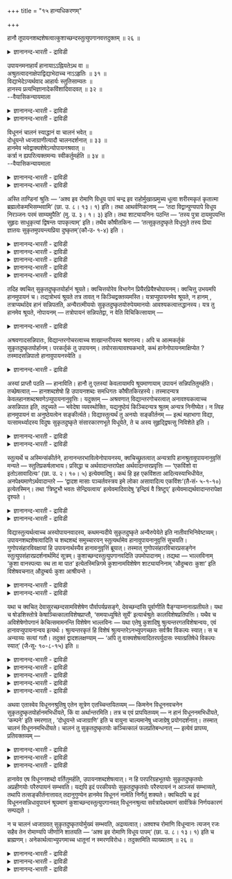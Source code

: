 +++
title = "१५ हान्यधिकरणम्"

+++

हानौ तूपायनशब्दशेषत्वात्कुशाच्छन्दस्तुत्युपगानवत्तदुक्तम् ॥ २६ ॥  
<details><summary>ज्ञानानन्द-भारती - द्राविडी</summary>

हानौ तूबायनसप्तसे षत्वात्कुसाच्चन्द: स्तुत्युबगानवत्तदुक्तम् ॥ २६ ॥
</details>

उपायनमनाहार्यं हानायाऽऽह्नियतेऽथ वा ॥  
अश्रुतत्वादनाक्षेपाद्विद्याभेदाच्च नाऽऽहृतिः ॥ ३१ ॥  
विद्याभेदेऽप्यर्थवाद आहार्यः स्तुतिसाम्यतः ॥  
हानस्य प्रत्यभिज्ञानादेकविंशादिवादवत् ॥ ३२ ॥  
--वैयासिकन्यायमाला

<details><summary>ज्ञानानन्द-भारती - द्राविडी</summary>

(ऒरुवर्) विडुवदऱ्काग (वेऱॊरुवर्) ऎडुत्तुक् कॊळ्ळुदल् ऎऩ्बदु सेर्त्तुक् कॊळ्ळ वेण्डियदिल् लैया? अल्लदु सेर्त्तुक्कॊळ्ळ वेण्डियदु ताऩा? सॊल्लप्पडाददिऩालुम्, वेण्डप्पडाददिऩालुम्, वेऱु वित्यैयाग इरुप्पदालुम्, सेर्त्तुक् कॊळ्ळुदल् किडैयादु।
</details>

<details><summary>ज्ञानानन्द-भारती - द्राविडी</summary>

वेऱु वित्यैयायिरुन्दालुम् कूड पुगऴुदल् ऎऩ्ऱ साम्यम् इरुप्पदाल्, अर्त्त वादम् सेर्त्तुक् कॊळ्ळ वेण्डियदु ताऩ्। विडुवदु ञाबगत्तिऱ्कु वरुवदाल्, इरुबत्तियॊऩ्ऱु ऎऩ्बदु मुदलियदैच् चॊल्वदु पोल।
</details>

विधूननं चालनं स्याद्धानं वा चालनं भवेत् ॥  
दोधूयन्ते ध्वजाग्राणीत्यादौ चालनदर्शनात् ॥ ३३ ॥  
हानमेव भवेद्वाक्यशेषेऽन्योपायनश्रवात् ॥  
कर्त्रा न ह्यपरित्यक्तमन्यः स्वीकर्तुमर्हति ॥ ३४ ॥  
--वैयासिकन्यायमाला

<details><summary>ज्ञानानन्द-भारती - द्राविडी</summary>

उदऱुदल् ऎऩ्बदु असैप्पदा? अल्लदु विडुवदा? तुवजत्तिऩ् नुणिगळ् उदऱिक् कॊण्डेयिरुक्किऩ्ऱऩ ऎऩ्बदु मुदलाऩदिल् असैवदु काणप्पडुवदाल् असैप् पदु ताऩ्।
</details>

<details><summary>ज्ञानानन्द-भारती - द्राविडी</summary>

पिऩ् वाक्कियत्तिल् वेऱॊवर् ऎडुत्तुक्कॊळ्वदागच् चॊल्लियिरुप्पदाल्, विडुवदु ऎऩ्ऱु ताऩ् आगुम्।सॆय्बव ऩाल् विट्टुविडप्पडामलिरुप्पदै इऩ्ऩॊरुवर् ऎडुत्तुक् कॊळ्ळुवदु सात्तियमिल्लै।
</details>

अस्ति ताण्डिनां श्रुतिः — ‘अश्व इव रोमाणि विधूय पापं चन्द्र इव राहोर्मुखात्प्रमुच्य धूत्वा शरीरमकृतं कृतात्मा ब्रह्मलोकमभिसम्भवामि’ (छा. उ. ८। १३। १) इति। तथा आथर्वणिकानाम् — ‘तदा विद्वान्पुण्यपापे विधूय निरञ्जनः परमं साम्यमुपैति’ (मु. उ. ३। १। ३) इति। तथा शाट्यायनिनः पठन्ति — ‘तस्य पुत्रा दायमुपयन्ति सुहृदः साधुकृत्यां द्विषन्तः पापकृत्याम्’ इति। तथैव कौषीतकिनः — ‘तत्सुकृतदुष्कृते विधूनुते तस्य प्रिया ज्ञातयः सुकृतमुपयन्त्यप्रिया दुष्कृतम्’(कौ॰उ॰ १-४) इति ।

<details><summary>ज्ञानानन्द-भारती - द्राविडी</summary>

(सिल सुरुदिगळिल् ञाऩि पुण्यबाबङ्गळै विट्टु विडुवदाग सॊल्लप्पट्टिरुक्किऱदु। इङ्गु ञाऩिविट्ट पुण्यबाबङ्गळै पिऱर् ऎडुत्तुक्कॊळ्गिऱार्गळ् ऎऩ्ऱु सॊल्लवेण्डुमा, वेण्डामा ऎऩ्ऱु सन्देहम्। त्यागम् मट्टुमे सॊल्लियिरुप्पदाल् इङ्गु सेर्त्तुक् कॊळ्वदु किडैयादु ऎऩ्ऱु पूर्वबक्षम्। पिऱर् सेर्त्तुक् कॊळ्ळाद पोदिलुम् ञाऩि विडमुडियुम् सगुणोबा सऩत्तिल् पिऱर् सेर्त्तुक्कॊळ्वदुम्, कूऱप्पट्टिरुक्किऱदु आऩालुम् निर्गुण वित्यैयिल् तियागम् मट्टुमे कूऱियि रुप्पदाल् अङ्गु पिऱर् ऎडुत्तुक् कॊळ्वदु किडैयादु।
</details>

<details><summary>ज्ञानानन्द-भारती - द्राविडी</summary>

ञाऩि पुण्य पाबङ्गळै विडुवदुम् अदै पिऱर् सेर्त्तुक्कॊळ्वदुम् वित्यैयै स्तोत्रम् सॆय्वदऱ् कागक् कूऱियिरुप्पदालुम् सिल सुरुदिगळिल् इरण्डैयुम् सेर्त्ते कूऱियिरुप्पदालुम् विडुवदै मट्टुम् सॊल्लुम् सुरुदियिलुम् सेर्त्तुक्कॊळ्वदुम् उण्डु ऎऩ्ऱु सित्तान्दम्।
</details>

<details><summary>ज्ञानानन्द-भारती - द्राविडी</summary>

मऱ्ऱॊरु विसारम्
</details>

<details><summary>ज्ञानानन्द-भारती - द्राविडी</summary>

इन्द सुरुदिगळिलेये वेऱु विदमाग विसारम् सॆय्यप्पडुगिऱदु। इन्द सुरुदिगळिल् कूऱप्पट्ट विदूऩऩम् ऎऩ्बदु असैवा अल्लदु त्यागमा ऎऩ्ऱु सन्देहम् वियागरण सास्तिरत्तिलुम् कवि पिरयोज कङ्गळिलुम् विदूऩऩम् ऎऩ्बदऱ्कु असैवु ऎऩ्ऱु ताऩ् पॊरुळ् कूऱप्पट्टिरुक्किऱदु। त्यागमल्ल सिऱिदु कालम् पलऩ् एऱ्पडामल् तडुप्पदु ताऩ् सालऩम् ऎऩ्ऱु पूर्वबक्षम्। पिऱर् पॊरुळै अवर् विडामल् पिऱर् ऎडुत्तुक्कॊळ्ळमुडियाद पडियाल् विदूऩऩम् ऎऩ्बदु हाऩम्दाऩ्। इदऩाल् हाऩम् मट्टुम् सॊल्लुमि टत्तिलुम् उबायऩम् उण्डु। तादुक्कळुक्कु पल अर्त्तमुण्डु ऎऩ्ऱु सित्तान्दम्)।
</details>

<details><summary>ज्ञानानन्द-भारती - द्राविडी</summary>

"रोमङ्गळै कुदिरै (उदऱुवदु) पोल पाबत्तै उदऱिविट्टु, रागुविऩ् वायिलिरुन्दु सन्दिरऩ् (विडुबडुवदु) पोल विडुबट्टु, असुत्तमाऩ सरीरत्तैत् तळ्ळिविट्टु, (अबिमाऩत्तैत् तुऱन्दु) किरुदगिरुत् यऩाग, पिरह्ममागिऱ लोगत्तैयडैवेऩ्” (सान्दोक्यम्।VIII-१३-१) ऎऩ्ऱु ताण्डिगळुडैय सुरुदि; अप्पडिये “अप्पॊऴुदु ञाऩि पुण्य पाबङ्गळै उदऱिविट्टु निर्मलऩाग मेलाऩ पिरह्मत्तऩ्मैयै अडैगिऱाऩ्” (मुण्डगम्।III-२-८) ऎऩ्ऱु अदर्व वेदिगळुडैय (सुरुदि) अप्पडिये साट्यायनिगळ् "अवऩुडैय पुत्तिरर्गळ् सॊत्तै अडैगिऱार्गळ्, सुह्रुत्तुक्कळ् नल्ल सॆय्गैयै, त्वेषिप्पवर्गळ् पाबच्चॆयलै" ऎऩ्ऱु सॊल्लुगिऱार्गळ्। अप्पडिये कौषीदगिगळ्। “अदऩाल् पुण्यम्, पाबम् इरण्डैयुम उदऱिविडुगिऱाऩ्; अवऩुडैय पिरियमायुळ्ळ ञादिगळ् पुण्यत्तै अडैगिऱार्गळ्, पिरियमिल्लादवर्गळ् पाबत्तै” ऎऩ्ऱु।
</details>

तदिह क्वचित् सुकृतदुष्कृतयोर्हानं श्रूयते। क्वचित्तयोरेव विभागेन प्रियैरप्रियैश्चोपायनम्। क्वचित्तु उभयमपि हानमुपायनं च। तद्यत्रोभयं श्रूयते तत्र तावत् न किञ्चिद्वक्तव्यमस्ति। यत्राप्युपायनमेव श्रूयते, न हानम् , तत्राप्यर्थादेव हानं सन्निपतति, अन्यैरात्मीययोः सुकृतदुष्कृतयोरुपेयमानयोः आवश्यकत्वात्तद्धानस्य। यत्र तु हानमेव श्रूयते, नोपायनम् — तत्रोपायनं सन्निपतेद्वा, न वेति विचिकित्सायाम् —

<details><summary>ज्ञानानन्द-भारती - द्राविडी</summary>

अव्विदम् इङ्गे सिलविडत्तिल् पुण्यबाबङ् गळै विट्टुविडुदल् सॊल्लप्पडुगिऱदु; सिलविडत्तिल् अव्विरण्डैयुमे पिरित्तु पिरियमायिरुप्पवर्गळुम् पिरियमिल्लादवर्गळुम् ऎडुत्तुक्कॊळ्वदु, सिलविडत् तिलो विडुदल्, ऎडुत्तुक्कॊळ्ळुदल् इरण्डुमे सॊल्लप्पडुगिऱदु। अदिल्, ऎङ्गे इरण्डुम् सॊल्लप् पडुगिऱदो, अङ्गेयो सॊल्लवेण्डियदाग ऒऩ्ऱु मिल्लै। ऎङ्गे ऎडुत्तुक्कॊळ्वदु मात्तिरम् सॊल्लप् पडुगिऱदु, विडुदल् सॊल्लप्पडविल्लैयो, अङ्गेयुम् कूड ताऩागवे (विडामलिरुन्दाल् ऎडुत्तुक्कॊळ्ळ मुडियाददिऩाल्) विडुदल् किडैक्किऱदु, मऱ्ऱवर्गळाल् ऎडुत्तुक्कॊळ्ळप्पडुगिऱ तऩ्ऩुडैय पुण्य पाबङ्ग ळुक्कु तऩ्ऩाल् विडप्पडुवदु अवसियमायिरुप्पदाल् आऩाल्, ऎङ्गे विडुदल् मात्तिरम् सॊल्लप्पडुगिऱदु, ऎडुत्तुक्कॊळ्ळुदल् सॊल्लप्पडविल्लैया,अङ्गेयुम् ऎडुत्तुक्कॊळ्वदु सेरुमा सेरादा ऎऩ्ऱु सन्देहम् वरुम्बोदु।
</details>

अश्रवणादसन्निपातः, विद्यान्तरगोचरत्वाच्च शाखान्तरीयस्य श्रवणस्य। अपि च आत्मकर्तृकं सुकृतदुष्कृतयोर्हानम्। परकर्तृकं तु उपायनम्। तयोरसत्यावश्यकभावे, कथं हानेनोपायनमाक्षिप्येत ? तस्मादसन्निपातो हानावुपायनस्येति ॥

<details><summary>ज्ञानानन्द-भारती - द्राविडी</summary>

पूर्वबक्षम्: सॊल्लप्पडाददिऩालुम्, वेऱु सागैयिल् सॊल्लप्पट्टिरुप्पदु वेऱु वित्यैक्कु विषयमायिरुप्पदालुम्, सेरुदल् इल्लै। मेलुम्, पुण्य पाबङ्गळै विडुदल्दाऩ् सॆय्यवेण्डिय कार्यम्; अवैगळै ऎडुत्तुक्कॊळ्वेण्डियदो मऱ्ऱवर्गळ् सॆय्यवेण्डिय कार्यम्। अवऱ्ऱिल् अवसिय मिल्लादबोदु, विडुदल् ऎऩ्बदिऩाल् ऎडुत्तुक्कॊळ्वदु ऎप्पडि वेण्डप्पडुम्। (ऒरुवऩ् वेण्डामॆऩ्बदै वेऱॊरुवऩ् ऎडुत्तुक्कॊण्डुदाऩ् आग वेण्डु मॆऩ्ऱ कट्टायम् इल्लाददिऩाल्)। आगैयाल् विडुदल् उळ्ळविडत्तिल् ऎडुत्तुक्कॊळ्वदु सेरादु ऎऩ्ऱु।
</details>

अस्यां प्राप्तौ पठति — हानाविति। हानौ तु एतस्यां केवलायामपि श्रूयमाणायाम् उपायनं सन्निपतितुमर्हति। तच्छेषत्वात् — हानशब्दशेषो हि उपायनशब्दः समधिगतः कौषीतकिरहस्ये। तस्मादन्यत्र केवलहानशब्दश्रवणेऽप्युपायनानुवृत्तिः। यदुक्तम् — अश्रवणात् विद्यान्तरगोचरत्वात् अनावश्यकत्वाच्च असन्निपात इति, तदुच्यते — भवेदेषा व्यवस्थोक्तिः, यद्यनुष्ठेयं किञ्चिदन्यत्र श्रुतम् अन्यत्र निनीष्येत। न त्विह हानमुपायनं वा अनुष्ठेयत्वेन सङ्कीर्त्यते। विद्यास्तुत्यर्थं तु अनयोः सङ्कीर्तनम् — इत्थं महाभागा विद्या, यत्सामर्थ्यादस्य विदुषः सुकृतदुष्कृते संसारकारणभूते विधूयेते, ते च अस्य सुहृद्द्विषत्सु निविशेते इति ।

<details><summary>ज्ञानानन्द-भारती - द्राविडी</summary>

सित्तान्दम्: ऎऩ्ऱु इदु एऱ्पडुम्बोदु “विट्टु विडुवदिलो”, ऎऩ्ऱु सॊल्गिऱार्। इन्द विडुदल् तऩिया कवे सॊल्लप्पट्टिरुन्दालुम्गूड, ऎडुत्तुक्कॊळ्वदु सेरुवदु नियायम्, अदऱ्कु सेषमायिरुप्पदाल्। विडुदल् ऎऩ्ऱ सप्तत्तिऱ्कु सेषमायल्लवा ऎडुत्तुक्कॊळ्वदु ऎऩ्ऱ सप्तम् कौषीदगि रहस्यत्तिल् (उबनिषत्तिल् अऱियप्पडुगिऱदु? आगैयाल्, मऱ्ऱविडङ्गळिलुम्, वॆऱुम् विडुदल् ऎऩ्ऱ सप्तम् मात्तिरम् सॊल्लप्पट्टु इरुन्द पोदिलुम्, ऎडुत्तुक्कॊळ्वदु कूडवे वरुम्।
</details>

<details><summary>ज्ञानानन्द-भारती - द्राविडी</summary>

सॊल्लप्पडाददिऩालुम्, वेऱु वित्यैक्कु विषयमाऩदिऩालुम्, अवसियमिरुक्कवेण्डुमॆऩ्बदु इल्लाददिऩालुम्, सेरादु ऎऩ्ऱु ऎदु सॊल्लप्पट्टदो; अव्विषयत्तिल् सॊल्लप्पडुगिऱदु - ओरिडत्तिल् एदे ऩुम् अऩुष्टिक्कप्पडवेण्डियदागच् चॊल्लप्पट्टदु। वेऱिडत्तिऱ्कु कॊण्डुबोगप्पडुमेयाऩाल्, इन्द वियवस्तैयै(अददु अङ्गङ्गेदाऩ् ऎऩ्ऱु) सॊल्वदु इरुक्कलाम्। आऩाल्, इङ्गेयो, विडुवदावदु, ऎडुत्तुक् कॊळ्वदावदु अऩुष्टिक्कवेण्डियदाग सॊल्लप् पडविल्लै। वित्यैयै स्तुदि सॆय्वदऱ्कागत्ताऩ् इव्विरण्डुम् सॊल्लप्पट्टु इरुक्किऱदु। “इव्वळवु पॆरियबाक्कियमायिरुप्पदुवित्यै, ऎदिऩुडैय सामत्ति यत्तिऩाल् इन्द ञाऩियिऩुडैय पुण्यबाबङ्गळ्, संसारत्तिऱ्कुक् कारणमायिरुन्दवैगळ्, उदऱप्पट्टु विडुगिऩ्ऱऩवो, अवैगळुम् इवऩुडैय सुह्रुत् तुक्कळैयुम्, त्वेषिगळैयुम् अडैगिऩ्ऱऩवो" ऎऩ्ऱु।
</details>

स्तुत्यर्थे च अस्मिन्संकीर्तने, हानानन्तरभावित्वेनोपायनस्य, क्वचिच्छ्रुतत्वात् अन्यत्रापि हानश्रुतावुपायनानुवृत्तिं मन्यते — स्तुतिप्रकर्षलाभाय। प्रसिद्धा च अर्थवादान्तरापेक्षा अर्थवादान्तरप्रवृत्तिः — ‘एकविंशो वा इतोऽसावादित्यः’ (छा. उ. २। १०। ५) इत्येवमादिषु। कथं हि इह एकविंशता आदित्यस्याभिधीयेत, अनपेक्ष्यमाणेऽर्थवादान्तरे — ‘द्वादश मासाः पञ्चर्तवस्त्रय इमे लोका असावादित्य एकविंशः’(तै॰सं॰ ५-१-१०) इत्येतस्मिन्। तथा ‘त्रिष्टुभौ भवतः सेन्द्रियत्वाय’ इत्येवमादिवादेषु ‘इन्द्रियं वै त्रिष्टुप्’ इत्येवमाद्यर्थवादान्तरापेक्षा दृश्यते ।

<details><summary>ज्ञानानन्द-भारती - द्राविडी</summary>

स्तुदियै उत्तेसित्तु इव्विदम् सॊल्लुदल् ऎऩ्ऱिरुप्पदाल्, विडुवदऱ्कुप् पिऩ्ऩाल् एऱ्पडुम् तऩ्मैयुळ्ळदाग ऎडुत्तुक्कॊळ्वदु ओरिडत्तिल् सॊल्लप्पट्टिरुप्पदाल्, वेऱु इडत्तिलुम्गूड विडुदल् सॊल्लुमिडत्तिल्, स्तुदिक्कुप् पॆरुमै किडैप्पदऱ्काग, ऎडुत्तुक्कॊळ्वदु ऎऩ्बदऱ्कुम् तॊडर्बु उण्डॆऩ्ऱु (सुत्रगारर्); ऎण्णुगिऱार्।
</details>

<details><summary>ज्ञानानन्द-भारती - द्राविडी</summary>

ऒरुअर्त्तवादत्तिऩाल् अबेक्षिप्पदाग मऱ्ऱॊरु अर्त्तवादत्तिऱ्कु पिरविरुत्तियिरुप्पदु पिरसित्तम्, “अन्द आदित्यऩ् इङ्गिरुन्दु इरुबत्तोऱावदु” (सान्दोक्यम्। II-१०-५) ऎऩ्बदु मुदलियदुगळिल्। इङ्गे आदित्यऩुक्कु इरुबत्तोऱावदागविरुक्कुम् तऩ्मै ऎप्पडिसॊल्लप्पडुम् “मासङ्गळ् पऩ्ऩिरण्डु, रुदुक्कळ् ऐन्दु, इन्द लोगङ्गळ् मूऩ्ऱु; इन्द आदित्यऩ् इरुबत्तोऱावदु” ऎऩ्ऱ इन्द वेऱु अर्त्तवादम् अबेक्षिक्कप्पडविल्लै। ऎऩ्ऱाल्?"(यक्ञम्) इन्दिरियत् तुडऩ् कूडिऩदाग आवदऱ्कु त्रिष्टुप्पुक्कळ् इरण्डुम् इरुक्किऩ्ऱऩ” ऎऩ्बदु मुदलिय सॊल्लुगैगळिलुम् “इन्दिरियम् ताऩ् त्रिष्टुप्" ऎऩ्बदु मुदलिय वेऱु अर्त्तवादत्तिऩ् अबेक्षै काण्गिऱदु।
</details>

विद्यास्तुत्यर्थत्वाच्च अस्योपायनवादस्य, कथमन्यदीये सुकृतदुष्कृते अन्यैरुपेयेते इति नातीवाभिनिवेष्टव्यम्। उपायनशब्दशेषत्वादिति च शब्दशब्दं समुच्चारयन् स्तुत्यर्थामेव हानावुपायनानुवृत्तिं सूचयति। गुणोपसंहारविवक्षायां हि उपायनार्थस्यैव हानावनुवृत्तिं ब्रूयात्। तस्मात् गुणोपसंहारविचारप्रसङ्गेन स्तुत्युपसंहारप्रदर्शनार्थमिदं सूत्रम्। कुशाच्छन्दस्तुत्युपगानवदिति उपमोपादानम्। तद्यथा — भाल्लविनाम् ‘कुशा वानस्पत्याः स्थ ता मा पात’ इत्येतस्मिन्निगमे कुशानामविशेषेण शाट्यायनिनाम् ‘औदुम्बराः कुशा’ इति विशेषवचनात् औदुम्बर्यः कुशा आश्रीयन्ते ।

<details><summary>ज्ञानानन्द-भारती - द्राविडी</summary>

ऎडुत्तुक्कॊळ्वदैच् चॊल्वदु वित्यैयिऩ् स्तुदिक्काग ऎऩ्ऱिरुप्पदिऩालेये, "मऱ्ऱवरुडैय पुण्य पाबङ्गळ् ऎप्पडि मऱ्ऱवर्गळाल् ऎडुत्तुक् कॊळ्ळप्पडुगिऩ्ऱऩ?” ऎऩ्ऱु अदिगमाग अक्करै वैक्क वेण्डाम्।
</details>

<details><summary>ज्ञानानन्द-भारती - द्राविडी</summary>

“ऎडुत्तुक्कॊळ्वदु ऎऩ्ऱ सप्तम् सेषमायि रुप्पदाल्” ऎऩ्ऱु सप्तम् ऎऩ्ऱ सॊल्लै सॊल्गिऱवर् (सूत्तिरक्कारर्) विडुदल् ऎऩ्ऱविडत्तिल् ऎडुत्तुक् कॊळ्वदै तुडर्वदु स्तुदिक्कागत्ताऩ् ऎऩ्बदै सूसिक्किऱार्; कुणत्तै उबसम्हारम् सॆय्यवेण्डु मॆऩ्ऱु सॊल्ल निऩैत्तालो, विडुदलिल् उबायऩम् ऎऩ्ऱ विषयत्तिऱ्के (ऎडुत्तुक्कॊळ्वदु ऎऩ्बदऱ्के) तुडर्बै सॊल्लियिरुप्पार्। आगैयाल् कुणोबसम् हार विसारत्तिऩ् तॊडर्बाग स्तुदियिऩ् उबसम् हारत्तै काट्टुवदऱ्काग इन्द सूत्रम्। "कुसैगळ्, सन्दस्, स्तुदि उबगाऩम् इवैगळ् पोल” ऎऩ्बदु उबमाऩत्तैच् चॊल्गिऱदु। अदु ऎप्पडियॆऩ्ऱाल्, "हे कुसैगळे, नीङ्गळ् वऩस्पदि (काट्टिलुळ्ळ पॆरिय मरम्) यिलिरुन्दु उण्डाऩवर्गळ्। अप्पडियुळ्ळ ताङ्गळ् ऎऩ्ऩै रक्षियुङ्गळ्" ऎऩ्ऱ इन्द पाल्लविगळुडैय वेदत्तिल् पॊदुवाग कुसैगळुक्कु वऩस्पदियैक् कारणमायुळ्ळ तऩ्मै सॊल्लियिरुक्कैयिल्, साट्याय ऩिगळुडैय वेदत्तिल् "उदुम्बरत्ताल् एऱ्पट्ट कुसैगळ्” ऎऩ्ऱु कुऱिप्पिट्टु वसऩमिरुप्पदाल्, उदुम् परत्ताल् एऱ्पट्ट कुसैगळ् आसिरयिक्कप्पडुगिऩ्ऱऩ। अदुबोल
</details>

यथा च क्वचित् देवासुरच्छन्दसामविशेषेण पौर्वापर्यप्रसङ्गे, देवच्छन्दांसि पूर्वाणीति पैङ्ग्याम्नानात्प्रतीयते। यथा च षोडशिस्तोत्रे केषाञ्चित्कालाविशेषप्राप्तौ, ‘समयाध्युषिते सूर्ये’ इत्यार्चश्रुतेः कालविशेषप्रतिपत्तिः। यथैव च अविशेषेणोपगानं केचित्समामनन्ति विशेषेण भाल्लविनः — यथा एतेषु कुशादिषु श्रुत्यन्तरगतविशेषान्वयः, एवं हानावप्युपायनान्वय इत्यर्थः। श्रुत्यन्तरकृतं हि विशेषं श्रुत्यन्तरेऽनभ्युपगच्छतः सर्वत्रैव विकल्पः स्यात्। स च अन्याय्यः सत्यां गतौ। तदुक्तं द्वादशलक्षण्याम् — ‘अपि तु वाक्यशेषत्वादितरपर्युदासः स्यात्प्रतिषेधे विकल्पः स्यात्’ (जै॰सू॰ १०-८-१५) इति ॥

<details><summary>ज्ञानानन्द-भारती - द्राविडी</summary>

सिलविडङ्गळिल् तेवच्चन्दस् असुरच्चन्दस् इवैगळुक्कु पॊदुवाय् मुऩ्बिऩ् ऎऩ्ऱु एऱ्पडुम् पोदु “तेवच्चन्दस्कळ् मुन्दिऩवै” ऎऩ्ऱु पैङ्गिग ळुडैय वेदत्तिलिरुन्दु तॆरिगिऱदु, ऎऩ्बदुबोल,
</details>

<details><summary>ज्ञानानन्द-भारती - द्राविडी</summary>

अदिरात्रत्तिल् षोडसि स्तोत्रम् सॆय्वदिल् सिलर्गळुक्कु कालवित्यासमिल्लामल् वरुम्बोदु "उदयसमयत्तिल् सूर्यऩ् इरुक्कुम्बोदु" ऎऩ्ऱ रिक्वेद सुरुदियिलिरुन्दु कुऱिप्पिट्ट कालम् तॆरिगिऱदु, ऎऩ्बदुबोल,
</details>

<details><summary>ज्ञानानन्द-भारती - द्राविडी</summary>

ऎप्पडि सिलर् पॊदुवाग (रित्विक्कुगळ्) काऩम् सॆय्वदागच् चॊल्लुगिऱार्गळ्, पाल्लविगळ् (अत्वर् युवैत् तविर ऎऩ्ऱु) विसेषमाग सॊल्लुगिऱार्गळो, अदुबोल।
</details>

<details><summary>ज्ञानानन्द-भारती - द्राविडी</summary>

ऎव्विदम् इन्द कुसै मुदलियवैगळिल् वेऱु सुरुदियिलुळ्ळ विसेषत्तिऱ्कुत् तॊडर्बो, अव्विदमे विडुदल् ऎऩ्बदिलुम् ऎडुत्तुक्कॊळ्वदु ऎऩ्बदऱ्कु अऩ्वयम् (तॊडर्बु)।
</details>

<details><summary>ज्ञानानन्द-भारती - द्राविडी</summary>

वेऱु सुरुदियिलुळ्ळ विसेषम् मऱ्ऱ सुरुदियिल् सेर्त्तुक् कॊळ्ळाद पोऩाल्, ऎङ्गेयुम् विगल्बम् (इप्पडियुमिरुक्कलाम्। अप्पडियुमिरुक्कलाम्) ऎऩ्ऱु एऱ्पट्टुविडुम्। वेऱु वऴियिरुक्किऱबोदु अदु नियायमागादु। अदु त्वादसलक्षणीयिल् (पऩ्ऩिरण्डु अत्यायङ्गळ् कॊण्ड पूर्वमीमांसा सास्तिरत्तिल्) ‘आऩाल् वाक्य सेषमिरुप्पदाल् ऒऩ्ऱुक्कु विलक्कु इरुक्कुम्। निषेदमाऩाल् विगल्बम् एऱ्पडुम्" (जैमिनि।X-८-१५) ऎऩ्ऱु सॊल्लप्पट्टिरुक्किऱदु।
</details>

अथवा एतास्वेव विधूननश्रुतिषु एतेन सूत्रेण एतच्चिन्तयितव्यम् — किमनेन विधूननवचनेन सुकृतदुष्कृतयोर्हानमभिधीयते, किं वा अर्थान्तरमिति। तत्र च एवं प्रापयितव्यम् — न हानं विधूननमभिधीयते, ‘कम्पने’ इति स्मरणात् , ‘दोधूयन्ते ध्वजाग्राणि’ इति च वायुना चाल्यमानेषु ध्वजाग्रेषु प्रयोगदर्शनात्। तस्मात् चालनं विधूननमभिधीयते। चालनं तु सुकृतदुष्कृतयोः कञ्चित्कालं फलप्रतिबन्धनात् — इत्येवं प्रापय्य, प्रतिवक्तव्यम् —

<details><summary>ज्ञानानन्द-भारती - द्राविडी</summary>

(वर्णगान्दरम् - वेऱुविदमाग विसारम्)
</details>

<details><summary>ज्ञानानन्द-भारती - द्राविडी</summary>

अल्लदु, इदे "उदऱुगिऱदु" ऎऩ्ऱ सुरुदिगळ् विषयमाय् इन्द सूत्तिरत्तैक्कॊण्डे इव्विदम् सिन्दिक्क वेण्डुम् उदऱुगिऱदु ऎऩ्ऱ इन्द वसऩत् तिऩाल् पुण्य पाबङ्गळै विडुदल् सॊल्लप्पडुगिऱदा, अल्लदु वेऱु विषयमा, ऎऩ्ऱु।
</details>

<details><summary>ज्ञानानन्द-भारती - द्राविडी</summary>

अप्पॊऴुदु इव्विदम् वैत्तुक्कॊळ्ळ वेण्डुम्। “विदूऩऩम्” ऎऩ्बदाल् विडुवदु सॊल्लप् पडविल्लै। ' क “तू ऎऩ्गिऱदु असैवदिल्” ऎऩ्ऱु (वियागरणत्तिल्) स्मरिक्कप्पट्टिरुप्पदाल्, "कॊडिग ळिऩ् नुऩिगळ् दोधूयन्ते ऎऩ्ऱु वायुविऩाल् कॊडिगळिऩ् नुऩिगळ् असैक्कप्पडुम् पोदु पिरयोगमिरुप्पदिऩाल्” आगैयाल् “असैत्तल्”, “विदूऩऩम्” ऎऩ्ऱु सॊल्लप् पडुगिऱदु। पुण्य पाबङ्गळुक्कु पलऩ् कॊडुप्पदु कॊञ् जगालम् तडैबडुवदाल् असैवु, ऎऩ्ऱु इव्विदमाग वैत्तुक्कॊण्डु पदिल् सॊल्लवेण्डुम्।
</details>

हानावेव एष विधूननशब्दो वर्तितुमर्हति, उपायनशब्दशेषत्वात्। न हि परपरिग्रहभूतयोः सुकृतदुष्कृतयोः अप्रहीणयोः परैरुपायनं सम्भवति। यद्यपि इदं परकीययोः सुकृतदुष्कृतयोः परैरुपायनं न आञ्जसं सम्भाव्यते, तथापि तत्सङ्कीर्तनात्तावत् तदानुगुण्येन हानमेव विधूननं नामेति निर्णेतुं शक्यते। क्वचिदपि च इदं विधूननसन्निधावुपायनं श्रूयमाणं कुशाच्छन्दस्तुत्युपगानवत् विधूननश्रुत्या सर्वत्रापेक्ष्यमाणं सार्वत्रिकं निर्णयकारणं सम्पद्यते ।

न च चालनं ध्वजाग्रवत् सुकृतदुष्कृतयोर्मुख्यं सम्भवति, अद्रव्यत्वात्। अश्वश्च रोमाणि विधून्वानः त्यजन् रजः सहैव तेन रोमाण्यपि जीर्णानि शातयति — ‘अश्व इव रोमाणि विधूय पापम्’ (छा. उ. ८। १३। १) इति च ब्राह्मणम्। अनेकार्थत्वाभ्युपगमाच्च धातूनां न स्मरणविरोधः। तदुक्तमिति व्याख्यातम् ॥ २६ ॥

<details><summary>ज्ञानानन्द-भारती - द्राविडी</summary>

विदूऩऩम् ऎऩ्ऱ इन्द सप्तम् विडुदल् ऎऩ्ऱ अर्त्तत्तिल् ताऩ् इरुप्पदु नियायम्, उबायऩ सप्तत्तै सेषमागक् कॊण्डिरुप्पदाल् पिऱरैच् चेर्न्ददायुळ्ळ पुण्य पाबङ्गळै अवर्गळ् विडामल् मऱ्ऱवर् ऎडुत्तुक् कॊळ्वदु सम्बविक्कादु अल्लवा? ऒरुवरै सेर्न्द पुण्य पाबङ्गळै मऱ्ऱवर्गळ् ऎडुत्तुक् कॊळ्वदु मुक्यमाग सम्बविक्कादबोऩालुम् अदु (उबायऩम्) सॊल्लप्पट्टिरुक्किऱबडियाल्। अदऱ्कु अऩुगुणमाग विडुदल्दाऩ् विदूऩऩम् ऎऩ्बदु ऎऩ्ऱु निर्णयिक्क मुडियुम्। सिलविडङ्गळिल् विदूऩऩत्तिऱ्कु समीबत्तिल् सॊल्लप्पट्टिरुक्कुम् ऎडुत्तुक्कॊळ्वदु ऎऩ्बदु कुसाच् चन्दस्, स्तुदि उबगाऩम्बोल। विदूऩऩम् ऎऩ्ऱ सुरुदियिऩाल् ऎल्लाविडङ्गळिलुम् अबेक्षिक्कप्पडु वदाय् ऎङ्गुमुळ्ळदु ऎऩ्ऱु तीर्माऩिक्क कारणमागिऱदु।
</details>

<details><summary>ज्ञानानन्द-भारती - द्राविडी</summary>

मेलुम् पुण्य, पाबङ्गळुक्कु त्वजङ्गळिऩ् नुऩिगळैप् पोल मुक्कियमाऩ असैदल् सम्बविक्कादु, अवै तिरवियमिल्लाददिऩाल् कुदिरैयुम् रोमङ्गळै असैक्कुम् पोदु पुऴुदियै विलक्किक्कॊण्डु अत्तुडऩ् कूडवे जीर्णमाऩ रोमङ्गळैयुम् तळ्ळि विडुगिऱदु।“कुदिरै रोमङ्गळैप्पोल पाबत्तै उदऱि” (सान्दोक्यम्।VIII-१३\*१) ऎऩ्ऱु पिराह्मऩम्, तादुक्क ळुक्कु पलविद अर्त्तङ्गळैयुडैय तऩ्मैयै ऒप्पुक् कॊळ्वदाल् वियागरण स्मिरुदिक्कु विरोदमिल्लै।
</details>

<details><summary>ज्ञानानन्द-भारती - द्राविडी</summary>

'अदु सॊल्लप्पट्टदु” ऎऩ्ऱदु वियाक्याऩम् सॆय्यप्पट्टुविट्टदु।
</details>

